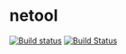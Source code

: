 # netool
[![Build status](https://ci.appveyor.com/api/projects/status/r4iv776whu1iimct?svg=true)](https://ci.appveyor.com/project/schlndh/netool)
[![Build Status](https://travis-ci.org/schlndh/netool.svg?branch=master)](https://travis-ci.org/schlndh/netool)
